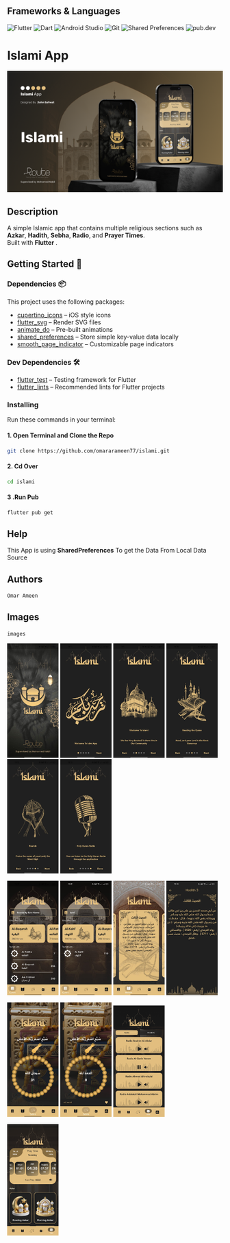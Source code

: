 ## Frameworks & Languages 

![Flutter](https://img.shields.io/badge/Flutter-02569B?style=for-the-badge&logo=flutter&logoColor=white)
![Dart](https://img.shields.io/badge/Dart-0175C2?style=for-the-badge&logo=dart&logoColor=white)
![Android Studio](https://img.shields.io/badge/Android%20Studio-3DDC84?style=for-the-badge&logo=android-studio&logoColor=white)
![Git](https://img.shields.io/badge/Git-F05032?style=for-the-badge&logo=git&logoColor=white)
![Shared Preferences](https://img.shields.io/badge/Shared%20Preferences-FFCA28?style=for-the-badge&logo=google&logoColor=black)
![pub.dev](https://img.shields.io/badge/pub.dev-000000?style=for-the-badge&logo=dart&logoColor=white)


# Islami App

<p align="center">
  <img src="screenshot/Cover.png" width="900"/>
</p>

## Description
A simple Islamic app that contains multiple religious sections such as **Azkar**, **Hadith**, **Sebha**, **Radio**, and **Prayer Times**.  
Built with **Flutter** .


## Getting Started 🚀

### Dependencies 📦

This project uses the following packages:

- [cupertino_icons](https://pub.dev/packages/cupertino_icons) – iOS style icons
- [flutter_svg](https://pub.dev/packages/flutter_svg) – Render SVG files
- [animate_do](https://pub.dev/packages/animate_do) – Pre-built animations
- [shared_preferences](https://pub.dev/packages/shared_preferences) – Store simple key-value data locally
- [smooth_page_indicator](https://pub.dev/packages/smooth_page_indicator) – Customizable page indicators

### Dev Dependencies 🛠
- [flutter_test](https://pub.dev/packages/flutter_test) – Testing framework for Flutter
- [flutter_lints](https://pub.dev/packages/flutter_lints) – Recommended lints for Flutter projects

### Installing

Run these commands in your terminal:
#### 1. Open Terminal and Clone the Repo
```bash
git clone https://github.com/omararameen77/islami.git
```
#### 2. Cd Over
```bash
cd islami
```
#### 3 .Run Pub
```bash
flutter pub get
```
## Help

This App is using **SharedPreferences** To get the Data From Local Data Source

## Authors

```bash
Omar Ameen
```
## Images

```bash
images
```

<p align="left">
  <img src="screenshot/splash.jpeg" width="120"/>
  <img src="screenshot/intro.jpeg" width="120"/>
  <img src="screenshot/introo.jpeg" width="120"/>
  <img src="screenshot/intro2.jpeg" width="120"/>
  <img src="screenshot/intro3.jpeg" width="120"/>
  <img src="screenshot/intro4.jpeg" width="120"/>
</p>
<p align="left">
  <img src="screenshot/quran.jpeg" width="120"/>
  <img src="screenshot/quran1.jpeg" width="120"/>
  <img src="screenshot/hadeth.jpeg" width="120"/>
  <img src="screenshot/hadeth1.jpeg" width="120"/>
</p>
<p align="left">
  <img src="screenshot/sebha.jpeg" width="120"/>
  <img src="screenshot/sebha1.jpeg" width="120"/>
  <img src="screenshot/Radio.png" width="120"/>
</p>
<p align="left">
  <img src="screenshot/Time.png" width="120"/>
</p>
